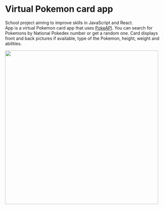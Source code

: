 # Virtual Pokemon card app 
School project aiming to improve skills in JavaScript and React.\
App is a virtual Pokemon card app that uses [PokeAPI](https://pokeapi.co/). You can search for Pokemons by National Pokedex number or get a random one. Card displays front and back pictures if available, type of the Pokemon, height, weight and abilities. 

<img src="https://user-images.githubusercontent.com/83830065/208633473-d185cb87-d21d-40b6-8ad3-9cbeaa948dc7.JPG" height="500">

